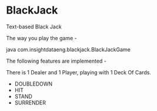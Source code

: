 BlackJack
=========

Text-based Black Jack

The way you play the game -

java com.insightdataeng.blackjack.BlackJackGame

The following features are implemented -

There is 1 Dealer and 1 Player, playing with 1 Deck Of Cards.


- DOUBLEDOWN
- HIT
- STAND
- SURRENDER
